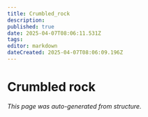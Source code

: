 ```yaml
---
title: Crumbled_rock
description: 
published: true
date: 2025-04-07T08:06:11.531Z
tags: 
editor: markdown
dateCreated: 2025-04-07T08:06:09.196Z
---
```


# Crumbled rock

*This page was auto-generated from structure.*